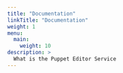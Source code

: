 ```yaml
---
title: "Documentation"
linkTitle: "Documentation"
weight: 1
menu:
  main:
    weight: 10
description: >
  What is the Puppet Editor Service
---
```

